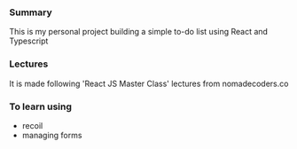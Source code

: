 ### Summary
This is my personal project building a simple to-do list using React and Typescript

### Lectures
It is made following 'React JS Master Class' lectures from nomadecoders.co

### To learn using
* recoil
* managing forms
